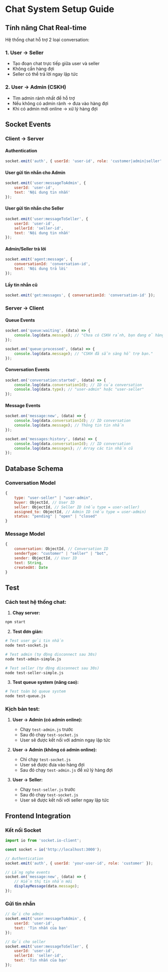 # Chat System Setup Guide

## Tính năng Chat Real-time

Hệ thống chat hỗ trợ 2 loại conversation:

### 1. User → Seller
- Tạo đoạn chat trực tiếp giữa user và seller
- Không cần hàng đợi
- Seller có thể trả lời ngay lập tức

### 2. User → Admin (CSKH)
- Tìm admin rảnh nhất để hỗ trợ
- Nếu không có admin rảnh → đưa vào hàng đợi
- Khi có admin mới online → xử lý hàng đợi

## Socket Events

### Client → Server

#### Authentication
```javascript
socket.emit('auth', { userId: 'user-id', role: 'customer|admin|seller' });
```

#### User gửi tin nhắn cho Admin
```javascript
socket.emit('user:messageToAdmin', { 
    userId: 'user-id', 
    text: 'Nội dung tin nhắn' 
});
```

#### User gửi tin nhắn cho Seller
```javascript
socket.emit('user:messageToSeller', { 
    userId: 'user-id', 
    sellerId: 'seller-id', 
    text: 'Nội dung tin nhắn' 
});
```

#### Admin/Seller trả lời
```javascript
socket.emit('agent:message', { 
    conversationId: 'conversation-id', 
    text: 'Nội dung trả lời' 
});
```

#### Lấy tin nhắn cũ
```javascript
socket.emit('get:messages', { conversationId: 'conversation-id' });
```

### Server → Client

#### Queue Events
```javascript
socket.on('queue:waiting', (data) => {
    console.log(data.message); // "Chưa có CSKH rảnh, bạn đang ở hàng đợi."
});

socket.on('queue:processed', (data) => {
    console.log(data.message); // "CSKH đã sẵn sàng hỗ trợ bạn."
});
```

#### Conversation Events
```javascript
socket.on('conversation:started', (data) => {
    console.log(data.conversationId); // ID của conversation
    console.log(data.type); // "user-admin" hoặc "user-seller"
});
```

#### Message Events
```javascript
socket.on('message:new', (data) => {
    console.log(data.conversationId); // ID conversation
    console.log(data.message); // Thông tin tin nhắn
});

socket.on('messages:history', (data) => {
    console.log(data.conversationId); // ID conversation
    console.log(data.messages); // Array các tin nhắn cũ
});
```

## Database Schema

### Conversation Model
```javascript
{
    type: "user-seller" | "user-admin",
    buyer: ObjectId, // User ID
    seller: ObjectId, // Seller ID (nếu type = user-seller)
    assigned_to: ObjectId, // Admin ID (nếu type = user-admin)
    status: "pending" | "open" | "closed"
}
```

### Message Model
```javascript
{
    conversation: ObjectId, // Conversation ID
    senderType: "customer" | "seller" | "bot",
    sender: ObjectId, // User ID
    text: String,
    createdAt: Date
}
```

## Test

### Cách test hệ thống chat:

1. **Chạy server:**
```bash
npm start
```

2. **Test đơn giản:**
```bash
# Test user gửi tin nhắn
node test-socket.js

# Test admin (tự động disconnect sau 30s)
node test-admin-simple.js

# Test seller (tự động disconnect sau 30s)
node test-seller-simple.js
```

3. **Test queue system (nâng cao):**
```bash
# Test toàn bộ queue system
node test-queue.js
```

### Kịch bản test:

1. **User → Admin (có admin online):**
   - Chạy `test-admin.js` trước
   - Sau đó chạy `test-socket.js`
   - User sẽ được kết nối với admin ngay lập tức

2. **User → Admin (không có admin online):**
   - Chỉ chạy `test-socket.js`
   - User sẽ được đưa vào hàng đợi
   - Sau đó chạy `test-admin.js` để xử lý hàng đợi

3. **User → Seller:**
   - Chạy `test-seller.js` trước
   - Sau đó chạy `test-socket.js`
   - User sẽ được kết nối với seller ngay lập tức

## Frontend Integration

### Kết nối Socket
```javascript
import io from 'socket.io-client';

const socket = io('http://localhost:3000');

// Authentication
socket.emit('auth', { userId: 'your-user-id', role: 'customer' });

// Lắng nghe events
socket.on('message:new', (data) => {
    // Hiển thị tin nhắn mới
    displayMessage(data.message);
});
```

### Gửi tin nhắn
```javascript
// Gửi cho admin
socket.emit('user:messageToAdmin', {
    userId: 'user-id',
    text: 'Tin nhắn của bạn'
});

// Gửi cho seller
socket.emit('user:messageToSeller', {
    userId: 'user-id',
    sellerId: 'seller-id',
    text: 'Tin nhắn của bạn'
});
```

